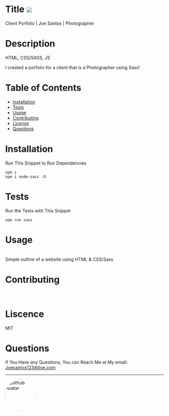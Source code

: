 # Title ![](https://img.shields.io/badge/License-MIT-important)
Client Porfolio | Joe Santos | Photographer

# Description
HTML, CSS/SASS, JS

I created a porfolio for a client that is a Photographer using Sass!



# Table of Contents
* [Installation](#installation)
* [Tests](#tests)
* [Usage](#usage)
* [Contributing](#contributing)
* [License](#license)
* [Questions](#questions)

# Installation
Run This Snippet to Run Dependencies 
```
npm i 
npm i node-sass -D
```

# Tests
Run the Tests with This Snippet
```
npm run sass
```

# Usage
<br />
Simple outline of a website using HTML & CSS/Sass

# Contributing
<br />



# Liscence <br />
MIT

# Questions
If You Have any Questions, You can Reach Me at My email: Joesantos123@live.com  
<hr/>
<img src="https://avatars2.githubusercontent.com/u/57923603?v=4" alt="Github Avatar" style="border-radius:50px" width="100px"/>
